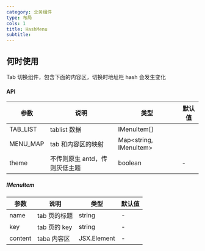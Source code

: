 ```yaml
---
category: 业务组件
type: 布局
cols: 1
title: HashMenu
subtitle: 
---
```


## 何时使用
Tab 切换组件，包含下面的内容区，切换时地址栏 hash 会发生变化

#### API

| 参数     | 说明                          | 类型                   | 默认值 |
| -------- | ----------------------------- | ---------------------- | ------ |
| TAB_LIST | tablist 数据                  | IMenuItem[]            |        |
| MENU_MAP | tab 和内容区的映射            | Map<string, IMenuItem> |        |
| theme    | 不传则原生 antd，传则灰低主题 | boolean                | -      |

##### IMenuItem

| 参数    | 说明         | 类型        | 默认值 |
| ------- | ------------ | ----------- | ------ |
| name    | tab 页的标题 | string      | -      |
| key     | tab 页的 key | string      | -      |
| content | taba 内容区  | JSX.Element | -      |
